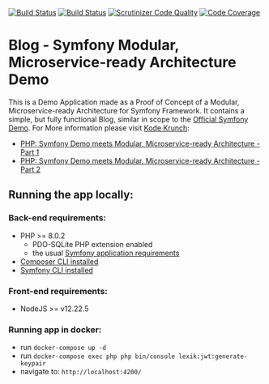 [![Build Status](https://app.travis-ci.com/eXsio/php-symfony-arch.svg?branch=main)](https://app.travis-ci.com/eXsio/php-symfony-arch)
[![Build Status](https://scrutinizer-ci.com/g/eXsio/php-symfony-arch/badges/build.png?b=main)](https://scrutinizer-ci.com/g/eXsio/php-symfony-arch/build-status/main)
[![Scrutinizer Code Quality](https://scrutinizer-ci.com/g/eXsio/php-symfony-arch/badges/quality-score.png?b=main)](https://scrutinizer-ci.com/g/eXsio/php-symfony-arch/?branch=main)
[![Code Coverage](https://scrutinizer-ci.com/g/eXsio/php-symfony-arch/badges/coverage.png?b=main)](https://scrutinizer-ci.com/g/eXsio/php-symfony-arch/?branch=main)

# Blog - Symfony Modular, Microservice-ready Architecture Demo

This is a Demo Application made as a Proof of Concept of a Modular, Microservice-ready Architecture for Symfony Framework. 
 It contains a simple, but fully functional Blog, similar in scope to the [Official Symfony Demo](https://github.com/symfony/demo). 
For More information please visit [Kode Krunch](https://www.kode-krunch.com/):
- [PHP: Symfony Demo meets Modular, Microservice-ready Architecture - Part 1](https://www.kode-krunch.com/2021/11/php-symfony-modular-architecture-demo-part-1.html)
- [PHP: Symfony Demo meets Modular, Microservice-ready Architecture - Part 2](https://www.kode-krunch.com/2021/12/php-symfony-modular-architecture-demo-part-2.html)

## Running the app locally:

### Back-end requirements:

- PHP >= 8.0.2
  - PDO-SQLite PHP extension enabled
  - the usual [Symfony application requirements](https://symfony.com/doc/current/setup.html#technical-requirements)
- [Composer CLI installed](https://getcomposer.org/doc/00-intro.md)
- [Symfony CLI installed](https://symfony.com/download)

### Front-end requirements:

- NodeJS >= v12.22.5

### Running app in docker:
- run `docker-compose up -d`
- run `docker-compose exec php php bin/console lexik:jwt:generate-keypair`
- navigate to: `http://localhost:4200/`
